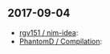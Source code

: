 ## 2017-09-04

* [rgv151 / nim-idea](https://github.com/rgv151/nim-idea):
* [PhantomD / Compilation](https://github.com/PhantomD/Compilation):
